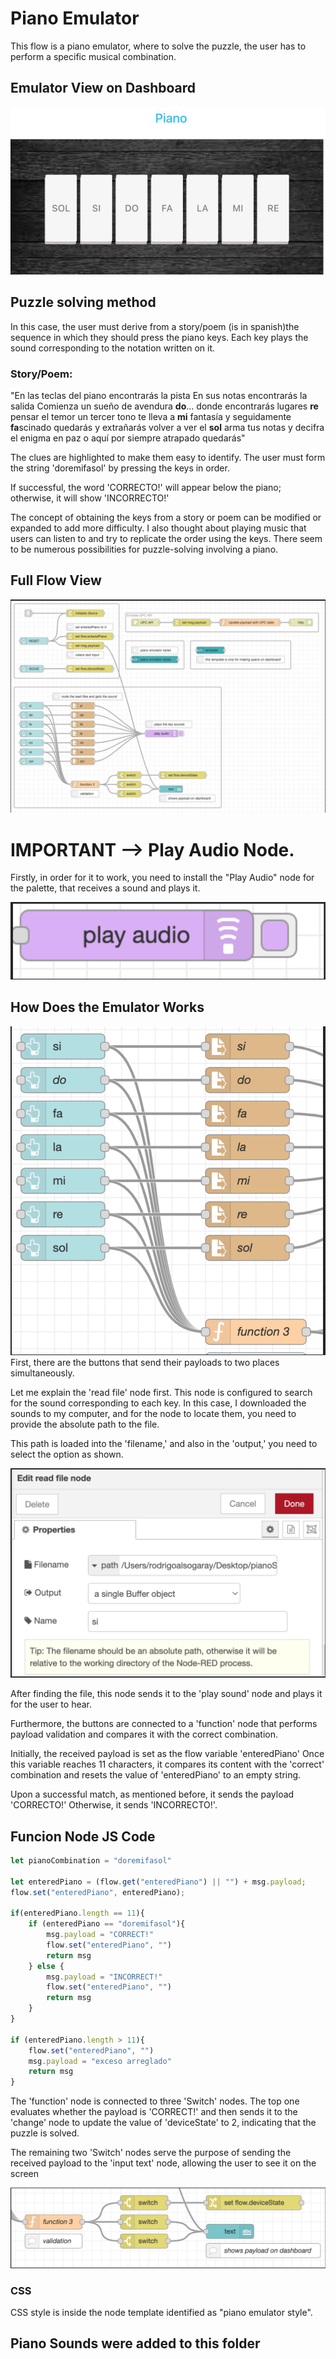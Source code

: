 # Piano Emulator

This flow is a piano emulator, where to solve the puzzle, the user has to perform a specific musical combination. 

## Emulator View on Dashboard

![Emulator View on Dashboard](https://github.com/gabrielcor/node-redescape-EscapeRoomSupplier/blob/develop_Rodrigo/Documentation/screenshots/pianoEmulator0.png)

## Puzzle solving method

In this case, the user must derive from a story/poem (is in spanish)the sequence in which they should press the piano keys. Each key plays the sound corresponding to the notation written on it.

### Story/Poem:

"En las teclas del piano encontrarás la pista
En sus notas encontrarás la salida
Comienza un sueño de avendura **do**...
donde encontrarás lugares **re** pensar el temor 
un tercer tono te lleva a **mi** fantasía
y seguidamente **fa**scinado quedarás
y extrañarás volver a ver el **sol**
arma tus notas y decifra el enigma en paz
o aquí por siempre atrapado quedarás"

The clues are highlighted to make them easy to identify. The user must form the string 'doremifasol' by pressing the keys in order.

If successful, the word 'CORRECTO!' will appear below the piano; otherwise, it will show 'INCORRECTO!'

The concept of obtaining the keys from a story or poem can be modified or expanded to add more difficulty. I also thought about playing music that users can listen to and try to replicate the order using the keys. There seem to be numerous possibilities for puzzle-solving involving a piano.

## Full Flow View 
![Full Flow View ](https://github.com/gabrielcor/node-redescape-EscapeRoomSupplier/blob/develop_Rodrigo/Documentation/screenshots/pianoEmulator1.png)



# IMPORTANT --> Play Audio Node.
Firstly, in order for it to work, you need to install the "Play Audio" node for the palette, that receives a sound and plays it.

![Play Audio Node ](https://github.com/gabrielcor/node-redescape-EscapeRoomSupplier/blob/develop_Rodrigo/Documentation/screenshots/pianoEmulator2.png)

## How Does the Emulator Works


![Buttons and get file ](https://github.com/gabrielcor/node-redescape-EscapeRoomSupplier/blob/develop_Rodrigo/Documentation/screenshots/pianoEmulator3.png)
First, there are the buttons that send their payloads to two places simultaneously.

Let me explain the 'read file' node first. This node is configured to search for the sound corresponding to each key. In this case, I downloaded the sounds to my computer, and for the node to locate them, you need to provide the absolute path to the file.

This path is loaded into the 'filename,' and also in the 'output,' you need to select the option as shown.

![get file config ](https://github.com/gabrielcor/node-redescape-EscapeRoomSupplier/blob/develop_Rodrigo/Documentation/screenshots/pianoEmulator4.png)

After finding the file, this node sends it to the 'play sound' node and plays it for the user to hear.

Furthermore, the buttons are connected to a 'function' node that performs payload validation and compares it with the correct combination.

Initially, the received payload is set as the flow variable 'enteredPiano' Once this variable reaches 11 characters, it compares its content with the 'correct' combination and resets the value of 'enteredPiano' to an empty string.

Upon a successful match, as mentioned before, it sends the payload 'CORRECTO!' Otherwise, it sends 'INCORRECTO!'.

## Funcion Node JS Code
```javascript
let pianoCombination = "doremifasol"

let enteredPiano = (flow.get("enteredPiano") || "") + msg.payload;
flow.set("enteredPiano", enteredPiano);

if(enteredPiano.length == 11){
    if (enteredPiano == "doremifasol"){
        msg.payload = "CORRECT!"
        flow.set("enteredPiano", "")
        return msg
    } else {
        msg.payload = "INCORRECT!"
        flow.set("enteredPiano", "")
        return msg
    }
}

if (enteredPiano.length > 11){
    flow.set("enteredPiano", "")
    msg.payload = "exceso arreglado"
    return msg
}
```

The 'function' node is connected to three 'Switch' nodes. The top one evaluates whether the payload is 'CORRECT!' and then sends it to the 'change' node to update the value of 'deviceState' to 2, indicating that the puzzle is solved.

The remaining two 'Switch' nodes serve the purpose of sending the received payload to the 'input text' node, allowing the user to see it on the screen

![switch](https://github.com/gabrielcor/node-redescape-EscapeRoomSupplier/blob/develop_Rodrigo/Documentation/screenshots/pianoEmulator5.png)

### CSS
CSS style is inside the node template identified as "piano emulator style".

## Piano Sounds were added to this folder